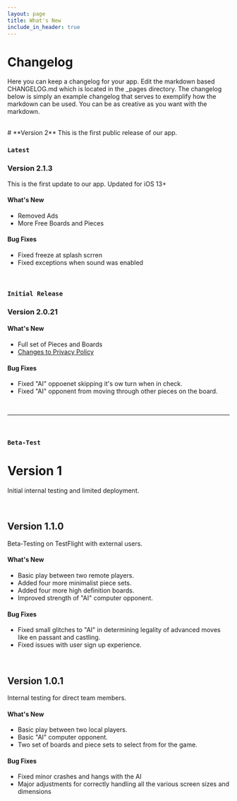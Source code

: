 ```yaml
---
layout: page
title: What's New
include_in_header: true
---
```


# Changelog
Here you can keep a changelog for your app. Edit the markdown based CHANGELOG.md which is located in the _pages directory. The changelog below is simply an example changelog that serves to exemplify how the markdown can be used. You can be as creative as you want with the markdown.

<br>
# **Version 2**
This is the first public release of our app. 

### `Latest`
### **Version 2.1.3**
This is the first update to our app.  Updated for iOS 13+

#### What's New
- Removed Ads
- More Free Boards and Pieces

#### Bug Fixes
- Fixed freeze at splash scrren
- Fixed exceptions when sound was enabled

<br>

### `Initial Release`
### **Version 2.0.21**
#### What's New
- Full set of Pieces and Boards
- [Changes to Privacy Policy](/privacypolicy)

#### Bug Fixes
- Fixed "AI" oppoenet skipping it's ow turn when in check.
- Fixed "AI" opponent from moving through other pieces on the board.

<br>


________
<br>

### `Beta-Test`
# **Version 1**
Initial internal testing and limited deployment.

<br>

## **Version 1.1.0**
Beta-Testing on TestFlight with external users.

#### What's New
- Basic play between two remote  players.
- Added four more minimalist piece sets.
- Added four more high definition boards.
- Improved strength of "AI" computer opponent.

#### Bug Fixes
- Fixed small glitches to "AI" in determining legality of advanced moves like en passant and castling.
- Fixed issues with user sign up experience.

<br>

## Version 1.0.1
Internal testing for direct team members.

#### What's New
- Basic play between two local players.
- Basic "AI" computer opponent.
- Two set of boards and piece sets to select from for the game.

#### Bug Fixes
- Fixed minor crashes and hangs with the AI
- Major adjustments for correctly handling all the various screen sizes and dimensions

<br>